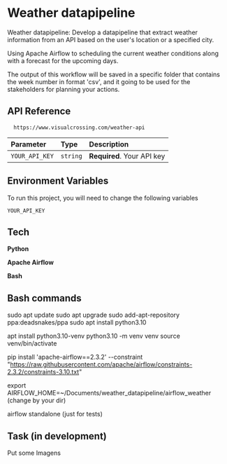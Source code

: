 
# Weather datapipeline


Weather datapipeline: Develop a datapipeline that extract weather information from an API based on the user's location or a specified city.

Using Apache Airflow to scheduling the current weather conditions along with a forecast for the upcoming days.

The output of this workflow will be saved in a specific folder that contains the week number in format 'csv', and it going to be used for the stakeholders for planning your actions.

## API Reference

```
  https://www.visualcrossing.com/weather-api
```

| Parameter | Type     | Description                |
| :-------- | :------- | :------------------------- |
| `YOUR_API_KEY` | `string` | **Required**. Your API key |


## Environment Variables

To run this project, you will need to change the following variables

`YOUR_API_KEY`


## Tech

**Python** 

**Apache Airflow** 

**Bash** 


## Bash commands

sudo apt update
sudo apt upgrade
sudo add-apt-repository ppa:deadsnakes/ppa
sudo apt install python3.10

apt install python3.10-venv
python3.10 -m venv venv
source venv/bin/activate

pip install 'apache-airflow==2.3.2' --constraint "https://raw.githubusercontent.com/apache/airflow/constraints-2.3.2/constraints-3.10.txt"

export AIRFLOW_HOME=~/Documents/weather_datapipeline/airflow_weather (change by your dir)

airflow standalone (just for tests)


## Task (in development)
Put some Imagens 





